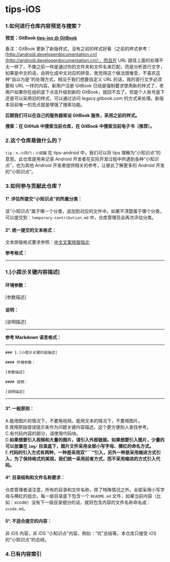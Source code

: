 # tips-iOS

### 1.如何进行仓库内容预览与搜索？

**预览：GitBook [tips-ios @ GitBook](https://42chapters.gitbook.io/tips-ios)**

备注：GitBook 更新了新版样式，没有之前的样式好看（之前的样式参考：[http://android.developerdocumentation.cn](http://android.developerdocumentation.cn)），而且在 URL 路径上面的处理不太一样了，不像之前一样是通过你的文件夹和文件名来匹配，而是分析首行文字，如果是中文的话，会转化成中文对应的拼音，我觉得这个做法很难受，不喜欢这种“自以为是”的处理方式，相当于我们想要自定义 URL 的话，我的首行文字必须要和 URL 一样的内容。新用户注册 GitBook 已经是强制要求使用新的样式了，老用户如果你在组织底下点击升级到新的 GitBook，就回不去了。但是个人账号底下还是可以采用旧的样式，可以通过访问 legacy.gitbook.com 的方式来处理。新版本目前唯一的亮点就是增强了搜索功能。

**后期我们可以在自己的服务器架设 GitBook 服务，采用之前的样式。**


**搜索：在 GitHub 中搜索当前仓库，在 GitBook 中搜索当前电子书（推荐）。**

### 2.这个仓库是做什么的？

`tip：n.小窍门；小提醒` 在 tips-android 中，我们可以将 tips 理解为“小知识点”的意思。此仓库是用来记录 Android 开发者在实际开发过程中所遇到各种“小知识点”，也为其他 Android 开发者提供相关的参考，让彼此了解更多的 Android 开发的“小知识点”。

### 3.如何参与贡献此仓库？

#### 1°. 评估所提交“小知识点”的所属分类：

该“小知识点”属于哪一个分类，追加到对应的文件中。如果不清楚属于哪个分类，可以提交到：`temporary-contribution.md` 中，仓库管理员会再次评估分类。

#### 2°. 统一提交的文本格式：

文本排版格式要求参照：[中文文案排版指北](https://github.com/sparanoid/chinese-copywriting-guidelines)

**参考格式：**

***
### 1.[小提示关键内容描述]

#### 环境参数：

[参数描述]

#### 说明：

[说明描述]
***

**参考 Markdown 语言格式：**

***
```
### 1.[小提示关键内容描述]

#### 环境参数：

[参数描述]

#### 说明：

[说明描述]
```
***

#### 3°. 一般原则：

A.能用图片的情况下，不要用视频。能用文本的情况下，不要用图片。  
B.使用原始错误提示来作为问题关键内容描述，这个更方便别人查找参考。  
C.有代码内容的部分，请使用代码块。  
D.**如果想要引入视频和大量的图片，请引入外部链接。如果想要引入图片，少量的可以放置在 `img/` 目录底下，图片文件采用全部小写字母、横杠的命名方式。**  
E.**代码的引入方式有两种，一种是采用双"```"引入，另外一种是采用缩进方式引入，为了保持格式的美观，我们统一采用前者方式，而不采用缩进的方式引入代码。**

#### 4°. 目录结构和文件名称要求：

仓库管理者请注意，所有的目录和文件名称，除了特殊情况之外，全部采用小写字母与横杠的组合。每一层目录底下包含一个 `README.md` 文件，如果当前内容（比如：xcode）没有下一级目录细分的话，就将包含内容的文件名称命名成：`xcode.md`。



#### 5°. 不适合提交的内容：

非 iOS 内容，非 iOS “小知识点”内容，例如：“坑”总结等。本仓库只接受 iOS 的“小知识点”的总结。


### 4.已有内容索引




